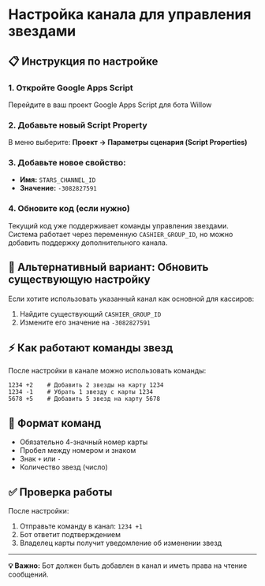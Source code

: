 # Настройка канала для управления звездами

## 📋 Инструкция по настройке

### 1. Откройте Google Apps Script
Перейдите в ваш проект Google Apps Script для бота Willow

### 2. Добавьте новый Script Property
В меню выберите: **Проект → Параметры сценария (Script Properties)**

### 3. Добавьте новое свойство:
- **Имя:** `STARS_CHANNEL_ID`  
- **Значение:** `-3082827591`

### 4. Обновите код (если нужно)
Текущий код уже поддерживает команды управления звездами. Система работает через переменную `CASHIER_GROUP_ID`, но можно добавить поддержку дополнительного канала.

## 🔧 Альтернативный вариант: Обновить существующую настройку

Если хотите использовать указанный канал как основной для кассиров:

1. Найдите существующий `CASHIER_GROUP_ID`
2. Измените его значение на `-3082827591`

## ⚡ Как работают команды звезд

После настройки в канале можно использовать команды:

```
1234 +2    # Добавить 2 звезды на карту 1234
1234 -1    # Убрать 1 звезду с карты 1234
5678 +5    # Добавить 5 звезд на карту 5678
```

## 📝 Формат команд
- Обязательно 4-значный номер карты
- Пробел между номером и знаком
- Знак `+` или `-`
- Количество звезд (число)

## ✅ Проверка работы
После настройки:
1. Отправьте команду в канал: `1234 +1`
2. Бот ответит подтверждением
3. Владелец карты получит уведомление об изменении звезд

---
**💡 Важно:** Бот должен быть добавлен в канал и иметь права на чтение сообщений.